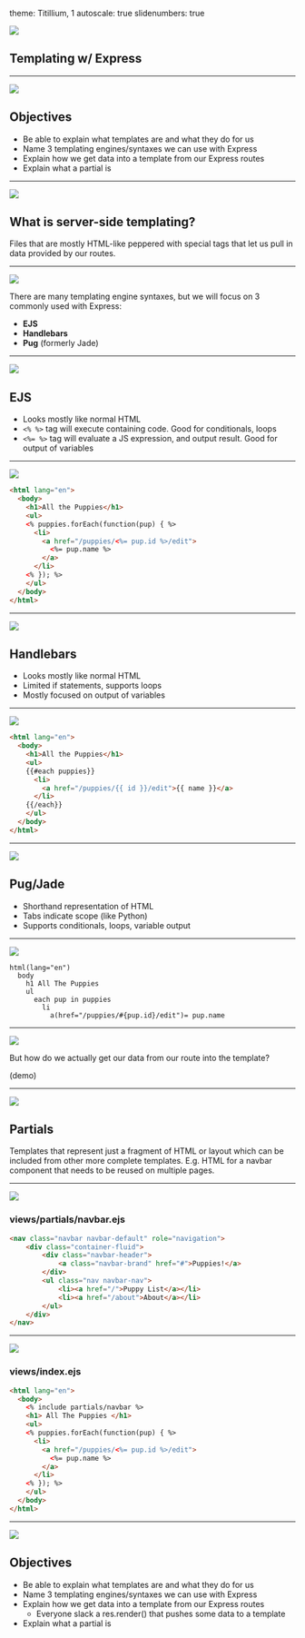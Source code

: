 theme: Titillium, 1
autoscale: true
slidenumbers: true
<!-- @author: Pete Silva -->


![](img/bg.png)
## Templating w/ Express

---

![](img/bg.png)
## Objectives

- Be able to explain what templates are and what they do for us
- Name 3 templating engines/syntaxes we can use with Express
- Explain how we get data into a template from our Express routes
- Explain what a partial is

---

![](img/bg.png)
## What is server-side templating?

Files that are mostly HTML-like peppered with special tags that let us pull in data provided by our routes.

---

![](img/bg.png)

There are many templating engine syntaxes, but we will focus on 3 commonly used with Express:

- **EJS**
- **Handlebars**
- **Pug** (formerly Jade)

---

![](img/bg.png)
## EJS

- Looks mostly like normal HTML
- `<% %>` tag will execute containing code. Good for conditionals, loops
- `<%= %>` tag will evaluate a JS expression, and output result. Good for output of variables

---

![](img/bg.png)

```html
<html lang="en">
  <body>
    <h1>All the Puppies</h1>
    <ul>
    <% puppies.forEach(function(pup) { %>
      <li>
        <a href="/puppies/<%= pup.id %>/edit">
          <%= pup.name %>
        </a>
      </li>
    <% }); %>
    </ul>
  </body>
</html>
```

---

![](img/bg.png)
## Handlebars

- Looks mostly like normal HTML
- Limited if statements, supports loops
- Mostly focused on output of variables

---

![](img/bg.png)

```html
<html lang="en">
  <body>
    <h1>All the Puppies</h1>
    <ul>
    {{#each puppies}}
      <li>
        <a href="/puppies/{{ id }}/edit">{{ name }}</a>
      </li>
    {{/each}}
    </ul>
  </body>
</html>
```

---

![](img/bg.png)
## Pug/Jade

- Shorthand representation of HTML
- Tabs indicate scope (like Python)
- Supports conditionals, loops, variable output

---

![](img/bg.png)

```
html(lang="en")
  body
    h1 All The Puppies
    ul
      each pup in puppies
        li
          a(href="/puppies/#{pup.id}/edit")= pup.name
```

---

![](img/bg.png)

But how do we actually get our data from our route into the template?

(demo)

---

![](img/bg.png)
## Partials

Templates that represent just a fragment of HTML or layout which can be included from other more complete templates. E.g. HTML for a navbar component that needs to be reused on multiple pages.

---

![](img/bg.png)
### views/partials/navbar.ejs

```html
<nav class="navbar navbar-default" role="navigation">
    <div class="container-fluid">
        <div class="navbar-header">
            <a class="navbar-brand" href="#">Puppies!</a>
        </div>
        <ul class="nav navbar-nav">
            <li><a href="/">Puppy List</a></li>
            <li><a href="/about">About</a></li>
        </ul>
    </div>
</nav>
```

---

![](img/bg.png)
### views/index.ejs

```html
<html lang="en">
  <body>
    <% include partials/navbar %>
    <h1> All The Puppies </h1>
    <ul>
    <% puppies.forEach(function(pup) { %>
      <li>
        <a href="/puppies/<%= pup.id %>/edit">
          <%= pup.name %>
        </a>
      </li>
    <% }); %>
    </ul>
  </body>
</html>
```

---

![](img/bg.png)
## Objectives

- Be able to explain what templates are and what they do for us
- Name 3 templating engines/syntaxes we can use with Express
- Explain how we get data into a template from our Express routes
  - Everyone slack a res.render() that pushes some data to a template
- Explain what a partial is

